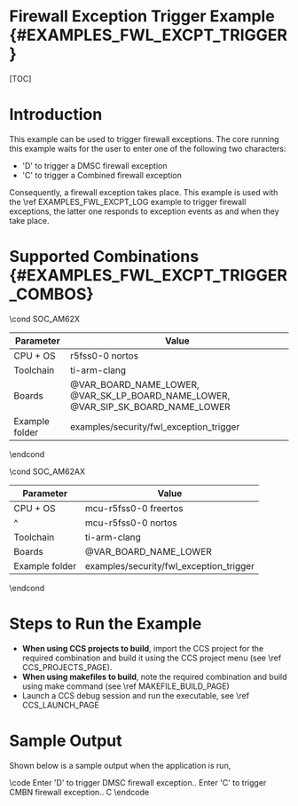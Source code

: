 # Firewall Exception Trigger Example {#EXAMPLES_FWL_EXCPT_TRIGGER}

[TOC]

# Introduction

This example can be used to trigger firewall exceptions.
The core running this example waits for the user to enter one of the following two characters:
* 'D' to trigger a DMSC firewall exception
* 'C' to trigger a Combined firewall exception

Consequently, a firewall exception takes place.
This example is used with the \ref EXAMPLES_FWL_EXCPT_LOG example to trigger firewall
exceptions, the latter one responds to exception events as and when they take place.

# Supported Combinations {#EXAMPLES_FWL_EXCPT_TRIGGER_COMBOS}

\cond SOC_AM62X

 Parameter      | Value
 ---------------|-----------
 CPU + OS       | r5fss0-0 nortos
 Toolchain      | ti-arm-clang
 Boards         | @VAR_BOARD_NAME_LOWER, @VAR_SK_LP_BOARD_NAME_LOWER, @VAR_SIP_SK_BOARD_NAME_LOWER
 Example folder | examples/security/fwl_exception_trigger

\endcond

\cond SOC_AM62AX

 Parameter      | Value
 ---------------|-----------
 CPU + OS       | mcu-r5fss0-0 freertos
 ^              | mcu-r5fss0-0 nortos
 Toolchain      | ti-arm-clang
 Boards         | @VAR_BOARD_NAME_LOWER
 Example folder | examples/security/fwl_exception_trigger

\endcond

# Steps to Run the Example

- **When using CCS projects to build**, import the CCS project for the required combination
  and build it using the CCS project menu (see \ref CCS_PROJECTS_PAGE).
- **When using makefiles to build**, note the required combination and build using
  make command (see \ref MAKEFILE_BUILD_PAGE)
- Launch a CCS debug session and run the executable, see \ref CCS_LAUNCH_PAGE

# Sample Output

Shown below is a sample output when the application is run,

\code
Enter 'D' to trigger DMSC firewall exception..
Enter 'C' to trigger CMBN firewall exception..
C
\endcode
